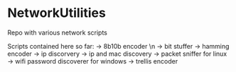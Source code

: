 # NetworkUtilities
Repo with various network scripts

Scripts contained here so far:
  -> 8b10b encoder \n
  -> bit stuffer 
  -> hamming encoder
  -> ip discorvery
  -> ip and mac discovery
  -> packet sniffer for linux
  -> wifi password discoverer for windows
  -> trellis encoder
